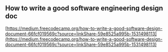 ## How to write a good software engineering design doc
  
  [https://medium.freecodecamp.org/how-to-write-a-good-software-design-document-66fcf019569c?source=linkShare-59e8525a995b-1531498113](https://medium.freecodecamp.org/how-to-write-a-good-software-design-document-66fcf019569c?source=linkShare-59e8525a995b-1531498113)